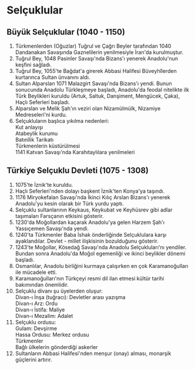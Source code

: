 # Selçuklular
## Büyük Selçuklular (1040 - 1150)
1. Türkmenlerden (Oğuzlar) Tuğrul ve Çağrı Beyler tarafından 1040 Dandanakan Savaşında Gaznelilerin yenilmesiyle İran'da kurulmuştur.
2. Tuğrul Bey, 1048 Pasinler Savaşı'nda Bizans'ı yenerek Anadolu'nun keşfini sağladı.
3. Tuğrul Bey, 1055'te Bağdat'a girerek Abbasi Halifesi Büveyhîlerden kurtarınca Sultan ünvanını  aldı.
4. Sultan Alparslan 1071 Malazgirt Savaşı'nda Bizans'ı yendi. Bunun sonucunda Anadolu Türkleşmeye başladı, Anadolu'da feodal nitelikte ilk Türk Beylikleri kuruldu (Artuk, Saltuk, Danşiment, Mengücek, Çaka), Haçlı Seferleri başladı.
5. Alparslan ve Melik Şah'ın veziri olan Nizamülmülk, Nizamiye Medreseleri'ni kurdu.
6. Selçukluların başlıca yıkılma nedenleri:\
Kut anlayışı\
Atabeylik kurumu\
Batınîlik Tarikatı\
Türkmenlerin küstürülmesi\
1141 Katvan Savaşı'nda Karahıtaylılara yenilmeleri

## Türkiye Selçuklu Devleti (1075 - 1308)
1. 1075'te İznik'te kuruldu.
2. Haçlı Seferleri'nden dolayı başkent İznik'ten Konya'ya taşındı.
3. 1176 Miryokefalan Savaşı'nda İkinci Kılıç Arslan Bizans'ı yenerek Anadolu'yu kesin olarak bir Türk yurdu yaptı.
4. Selçuklu sultanlarının Keykaus, Keykubat ve Keyhüsrev gibi adlar taşımaları Farsçanın etkisini gösterir.
5. 1230'da Moğollardan kaçarak Anadolu'ya gelen Harzem Şah'ı Yassıçemen Savaşı'nda yendi.
6. 1240'ta Türkmenler Baba İshak önderliğinde Selçuklulara karşı ayaklandılar. Devlet - millet ilişkisinin bozulduğunu gösterir.
7. 1243'te Moğollar, Kösedağ Savaşı'nda Anadolu Selçukluları'nı yendiler. Bundan sonra Anadolu'da Moğol egemenliği ve ikinci beylikler dönemi başladı.
8. Osmanlılar, Anadolu birliğini kurmaya çalışırken en çok Karamanoğulları ile mücadele etti.
9. Karamanoğulları'nın Türkçeyi resmi dil ilan etmesi kültür tarihi bakımından önemlidir.
10. Selçuklu divanı şu üyelerden oluşur:\
Divan-ı İnşa (tuğracı): Devletler arası yazışma\
Divan-ı Arz: Ordu\
Divan-ı İstifa: Maliye\
Divan-ı Mezalim: Adalet
11. Selçuklu ordusu:\
Gulam: Devşirme\
Hassa Ordusu: Merkez ordusu\
Türkmenler\
Bağlı ülkelerin gönderdiği askerler
12. Sultanların Abbasi Halifesi'nden menşur (onay) alması, monarşik güçlerini artırır.
